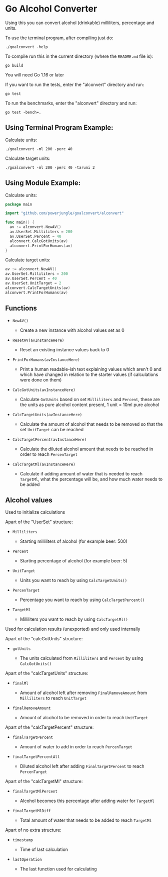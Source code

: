# Go Alcohol Converter

Using this you can convert alcohol (drinkable) milliliters, percentage and units.

To use the terminal program, after compiling just do:

`./goalconvert -help`

To compile run this in the current directory (where the `README.md` file is):

`go build`

You will need Go 1.16 or later

If you want to run the tests, enter the "alconvert" directory and run:

`go test`

To run the benchmarks, enter the "alconvert" directory and run:

`go test -bench=.`

## Using Terminal Program Example:

Calculate units:

`./goalconvert -ml 200 -perc 40`

Calculate target units:

`./goalconvert -ml 200 -perc 40 -taruni 2`

## Using Module Example:

Calculate units:

```go
package main

import "github.com/powerjungle/goalconvert/alconvert"

func main() {
  av := alconvert.NewAV()
  av.UserSet.Milliliters = 200
  av.UserSet.Percent = 40
  alconvert.CalcGotUnits(av)
  alconvert.PrintForHumans(av)
}
```

Calculate target units:

```go
av := alconvert.NewAV()
av.UserSet.Milliliters = 200
av.UserSet.Percent = 40
av.UserSet.UnitTarget = 2
alconvert.CalcTargetUnits(av)
alconvert.PrintForHumans(av)
```

## Functions

- `NewAV()`

  - Create a new instance with alcohol values set as 0

- `ResetAV(avInstanceHere)`

  - Reset an existing instance values back to 0

- `PrintForHumans(avInstanceHere)`

  - Print a human readable-ish text explaining values which aren't 0 and which have changed in relation to the starter values (if calculations were done on them)

- `CalcGotUnits(avInstanceHere)`

  - Calculate `GotUnits` based on set `Milliliters` and `Percent`, these are the units as pure alcohol content present, 1 unit = 10ml pure alcohol

- `CalcTargetUnits(avInstanceHere)`

  - Calculate the amount of alcohol that needs to be removed so that the set `UnitTarget` can be reached

- `CalcTargetPercent(avInstanceHere)`

  - Calculate the diluted alcohol amount that needs to be reached in order to reach `PercenTarget`

- `CalcTargetMl(avInstanceHere)`

  - Calculate if adding amount of water that is needed to reach `TargetMl`, what the percentage will be, and how much water needs to be added

## Alcohol values

Used to initialize calculations

Apart of the "UserSet" structure:

- `Milliliters`

  - Starting milliliters of alcohol (for example beer: 500)

- `Percent`

  - Starting percentage of alcohol (for example beer: 5)

- `UnitTarget`

  - Units you want to reach by using `CalcTargetUnits()`

- `PercenTarget`

  - Percentage you want to reach by using `CalcTargetPercent()`

- `TargetMl`

  - Milliliters you want to reach by using `CalcTargetMl()`

Used for calculation results (unexported) and only used internally

Apart of the "calcGotUnits" structure:

- `gotUnits`

  - The units calculated from `Milliliters` and `Percent` by using `CalcGotUnits()`

Apart of the "calcTargetUnits" structure:

- `finalMl`

  - Amount of alcohol left after removing `FinalRemoveAmount` from `Milliliters` to reach `UnitTarget`

- `finalRemoveAmount`

  - Amount of alcohol to be removed in order to reach `UnitTarget`

Apart of the "calcTargetPercent" structure:

- `finalTargetPercent`

  - Amount of water to add in order to reach `PercenTarget`

- `finalTargetPercentAll`

  - Diluted alcohol left after adding `FinalTargetPercent` to reach `PercenTarget`

Apart of the "calcTargetMl" structure:

- `finalTargetMlPercent`

  - Alcohol becomes this percentage after adding water for `TargetMl`

- `finalTargetMlDiff`

  - Total amount of water that needs to be added to reach `TargetMl`

Apart of no extra structure:

- `timestamp`

  - Time of last calculation

- `lastOperation`

  - The last function used for calculating

